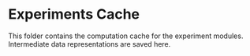 # Experiments Cache

This folder contains the computation cache for the experiment modules. Intermediate data representations 
are saved here.